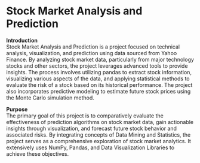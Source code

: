 
# Stock Market Analysis and Prediction

**Introduction**  
Stock Market Analysis and Prediction is a project focused on technical analysis, visualization, and prediction using data sourced from Yahoo Finance. By analyzing stock market data, particularly from major technology stocks and other sectors, the project leverages advanced tools to provide insights. The process involves utilizing pandas to extract stock information, visualizing various aspects of the data, and applying statistical methods to evaluate the risk of a stock based on its historical performance. The project also incorporates predictive modeling to estimate future stock prices using the Monte Carlo simulation method.  

**Purpose**  
The primary goal of this project is to comparatively evaluate the effectiveness of prediction algorithms on stock market data, gain actionable insights through visualization, and forecast future stock behavior and associated risks. By integrating concepts of Data Mining and Statistics, the project serves as a comprehensive exploration of stock market analytics. It extensively uses NumPy, Pandas, and Data Visualization Libraries to achieve these objectives.





